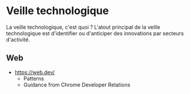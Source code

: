 # Veille technologique

La veille technologique, c'est quoi ? L'atout principal de la veille technologique est d'identifier ou d'anticiper des innovations par secteurs d'activité. 


## Web 

- https://web.dev/
  - Patterns
  - Guidance from Chrome Developer Relations